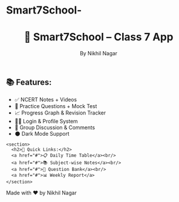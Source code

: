 # Smart7School-
<!DOCTYPE html>
<html lang="en">
<head>
  <meta charset="UTF-8" />
  <meta name="viewport" content="width=device-width, initial-scale=1.0"/>
  <title>Smart7School – By Nikhil Nagar</title>
  <link rel="stylesheet" href="style.css"/>
</head>
<body>
  <header>
    <h1>📘 Smart7School – Class 7 App</h1>
    <p>By Nikhil Nagar</p>
  </header>

  <main>
    <section>
      <h2>📚 Features:</h2>
      <ul>
        <li>✅ NCERT Notes + Videos</li>
        <li>🧪 Practice Questions + Mock Test</li>
        <li>📈 Progress Graph & Revision Tracker</li>
        <li>🧑‍🎓 Login & Profile System</li>
        <li>💬 Group Discussion & Comments</li>
        <li>🌑 Dark Mode Support</li>
      </ul>
    </section>

    <section>
      <h2>🔗 Quick Links:</h2>
      <a href="#">📋 Daily Time Table</a><br/>
      <a href="#">📚 Subject-wise Notes</a><br/>
      <a href="#">📝 Question Bank</a><br/>
      <a href="#">📊 Weekly Report</a>
    </section>
  </main>

  <footer>
    <p>Made with ❤️ by Nikhil Nagar</p>
  </footer>
</body>
</html>
